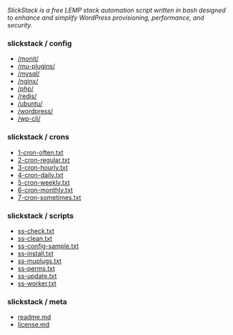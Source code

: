 <p><em>SlickStack is a free LEMP stack automation script written in bash designed to enhance and simplify WordPress provisioning, performance, and security.</em></p>

<h3>slickstack / config</h3>

<ul>
<li><a href="monit/">/monit/</a></li>
<li><a href="mu-plugins/">/mu-plugins/</a></li>
<li><a href="mysql/">/mysql/</a></li>
<li><a href="nginx/">/nginx/</a></li>
<li><a href="php/">/php/</a></li>
<li><a href="redis/">/redis/</a></li>
<li><a href="ubuntu/">/ubuntu/</a></li>
<li><a href="wordpress/">/wordpress/</a></li>
<li><a href="wp-cli/">/wp-cli/</a></li>
</ul>

<h3>slickstack / crons</h3>

<ul>
<li><a href="1-cron-often.txt">1-cron-often.txt</a></li>
<li><a href="2-cron-regular.txt">2-cron-regular.txt</a></li>
<li><a href="3-cron-hourly.txt">3-cron-hourly.txt</a></li>
<li><a href="4-cron-daily.txt">4-cron-daily.txt</a></li>
<li><a href="5-cron-weekly.txt">5-cron-weekly.txt</a></li>
<li><a href="6-cron-monthly.txt">6-cron-monthly.txt</a></li>
<li><a href="7-cron-sometimes.txt">7-cron-sometimes.txt</a></li>
</ul>

<h3>slickstack / scripts</h3>

<ul>
<li><a href="ss-check.txt">ss-check.txt</a></li>
<li><a href="ss-clean.txt">ss-clean.txt</a></li>
<li><a href="ss-config-sample.txt">ss-config-sample.txt</a></li>
<li><a href="ss-install.txt">ss-install.txt</a></li>
<li><a href="ss-muplugs.txt">ss-muplugs.txt</a></li>
<li><a href="ss-perms.txt">ss-perms.txt</a></li>
<li><a href="ss-update.txt">ss-update.txt</a></li>
<li><a href="ss-worker.txt">ss-worker.txt</a></li>
</ul>

<h3>slickstack / meta</h3>

<ul>
<li><a href="readme.md">readme.md</a></li>
<li><a href="license.md">license.md</a></li>
</ul>
